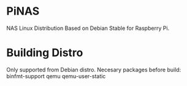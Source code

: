 PiNAS
=====

NAS Linux Distribution Based on Debian Stable for Raspberry Pi.


Building Distro
===============
Only supported from Debian distro. Necesary packages before build: binfmt-support qemu qemu-user-static

